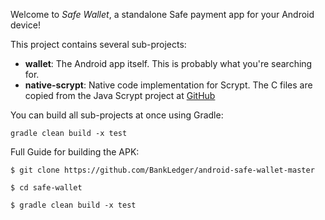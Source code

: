 Welcome to _Safe Wallet_, a standalone Safe payment app for your Android device!

This project contains several sub-projects:

 * __wallet__:
     The Android app itself. This is probably what you're searching for.
 * __native-scrypt__:
     Native code implementation for Scrypt. The C files are copied from the
     Java Scrypt project at [GitHub](https://github.com/wg/scrypt)

You can build all sub-projects at once using Gradle:

`gradle clean build -x test`

Full Guide for building the APK:

`$ git clone https://github.com/BankLedger/android-safe-wallet-master`

`$ cd safe-wallet`

`$ gradle clean build -x test`


